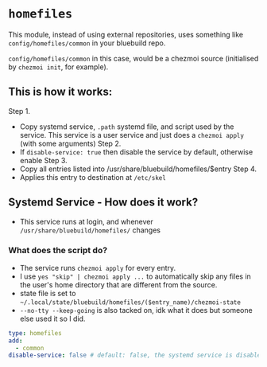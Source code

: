 # `homefiles`

This module, instead of using external repositories, uses something like `config/homefiles/common` in your bluebuild repo.

`config/homefiles/common` in this case, would be a chezmoi source (initialised by `chezmoi init`, for example).

## This is how it works:

Step 1.
  - Copy systemd service, `.path` systemd file, and script used by the service. This service is a user service and just does a `chezmoi apply` (with some arguments)
Step 2.
  - If `disable-service: true` then disable the service by default, otherwise enable
Step 3.
  - Copy all entries listed into /usr/share/bluebuild/homefiles/$entry
Step 4.
  - Applies this entry to destination at `/etc/skel`

## Systemd Service - How does it work?

- This service runs at login, and whenever `/usr/share/bluebuild/homefiles/` changes

### What does the script do?

- The service runs `chezmoi apply` for every entry.
- I use `yes "skip" | chezmoi apply ...` to automatically skip any files in the user's home directory that are different from the source.
- state file is set to `~/.local/state/bluebuild/homefiles/($entry_name)/chezmoi-state`
- `--no-tty --keep-going` is also tacked on, idk what it does but someone else used it so I did.

```yaml
type: homefiles
add:
  - common
disable-service: false # default: false, the systemd service is disabled by default
```